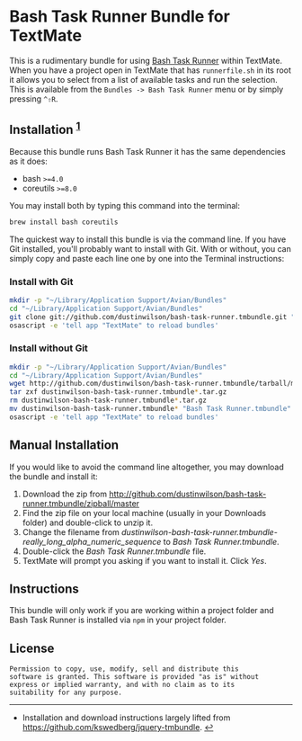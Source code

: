 [a]: https://github.com/stylemistake/bash-task-runner
[b]: https://github.com/kswedberg/jquery-tmbundle

# Bash Task Runner Bundle for TextMate #

This is a rudimentary bundle for using [Bash Task Runner][a] within TextMate. When you have a project open in TextMate that has `runnerfile.sh` in its root it allows you to select from a list of available tasks and run the selection. This is available from the `Bundles -> Bash Task Runner` menu or by simply pressing `^⇧R`.

## Installation <sup id="a1">[1](#f1)</sup> ##

Because this bundle runs Bash Task Runner it has the same dependencies as it does:

* bash `>=4.0`
* coreutils `>=8.0`

You may install both by typing this command into the terminal:

```bash
brew install bash coreutils
```

The quickest way to install this bundle is via the command line. If you have Git installed, you'll probably want to install with Git. With or without, you can simply copy and paste each line one by one into the Terminal instructions:

### Install with Git ###

```bash
mkdir -p "~/Library/Application Support/Avian/Bundles"
cd "~/Library/Application Support/Avian/Bundles"
git clone git://github.com/dustinwilson/bash-task-runner.tmbundle.git "Bash Task Runner.tmbundle"
osascript -e 'tell app "TextMate" to reload bundles'
```

### Install without Git ###

```bash
mkdir -p "~/Library/Application Support/Avian/Bundles"
cd "~/Library/Application Support/Avian/Bundles"
wget http://github.com/dustinwilson/bash-task-runner.tmbundle/tarball/master
tar zxf dustinwilson-bash-task-runner.tmbundle*.tar.gz
rm dustinwilson-bash-task-runner.tmbundle*.tar.gz
mv dustinwilson-bash-task-runner.tmbundle* "Bash Task Runner.tmbundle"
osascript -e 'tell app "TextMate" to reload bundles'
```

## Manual Installation ##

If you would like to avoid the command line altogether, you may download the bundle and install it:

1. Download the zip from http://github.com/dustinwilson/bash-task-runner.tmbundle/zipball/master
2. Find the zip file on your local machine (usually in your Downloads folder) and double-click to unzip it.
3. Change the filename from _dustinwilson-bash-task-runner.tmbundle-really\_long\_alpha\_numeric\_sequence_ to _Bash Task Runner.tmbundle_.
4. Double-click the _Bash Task Runner.tmbundle_ file.
5. TextMate will prompt you asking if you want to install it. Click _Yes_.

## Instructions ##

This bundle will only work if you are working within a project folder and Bash Task Runner is installed via `npm` in your project folder.

## License ##

```
Permission to copy, use, modify, sell and distribute this
software is granted. This software is provided "as is" without
express or implied warranty, and with no claim as to its
suitability for any purpose.
```

***

<ul>
 <li id="f1">Installation and download instructions largely lifted from <a href="https://github.com/kswedberg/jquery-tmbundle">https://github.com/kswedberg/jquery-tmbundle</a>. <a href="#a1">&#8617;&#xFE0E;</a></li>
</ul>
